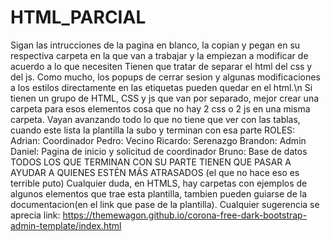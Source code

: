 # HTML_PARCIAL
Sigan las intrucciones de la pagina en blanco, la copian y pegan en su respectiva carpeta en la que van a trabajar y la empiezan a modificar de acuerdo a lo que necesiten
Tienen que tratar de separar el html del css y del js. Como mucho, los popups de cerrar sesion y algunas modificaciones a los estilos directamente en las etiquetas pueden quedar en el html.\n
Si tienen un grupo de HTML, CSS y js que van por separado, mejor crear una carpeta para esos elementos cosa que no hay 2 css o 2 js en una misma carpeta.
Vayan avanzando todo lo que no tiene que ver con las tablas, cuando este lista la plantilla la subo y terminan con esa parte
ROLES:
Adrian: Coordinador
Pedro: Vecino
Ricardo: Serenazgo
Brandon: Admin
Daniel: Pagina de inicio y solicitud de coordinador
Bruno: Base de datos
TODOS LOS QUE TERMINAN CON SU PARTE TIENEN QUE PASAR A AYUDAR A QUIENES ESTÉN MÁS ATRASADOS (el que no hace eso es terrible puto)
Cualquier duda, en HTMLS, hay carpetas con ejemplos de algunos elementos que trae esta plantilla, tambien pueden guiarse de la documentacion(en el link que pase de la plantilla).
Cualquier sugerencia se aprecia
link: https://themewagon.github.io/corona-free-dark-bootstrap-admin-template/index.html
